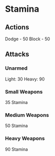 
# Stamina

## Actions

Dodge - 50
Block - 50

## Attacks

### Unarmed
Light: 30
Heavy: 90

### Small Weapons
35 Stamina

### Medium Weapons
50 Stamina

### Heavy Weapons
90 Stamina
